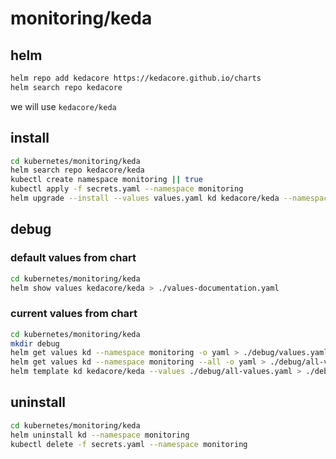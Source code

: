 # monitoring/keda
## helm
```bash
helm repo add kedacore https://kedacore.github.io/charts
helm search repo kedacore
```
we will use `kedacore/keda`

## install
```bash
cd kubernetes/monitoring/keda
helm search repo kedacore/keda
kubectl create namespace monitoring || true
kubectl apply -f secrets.yaml --namespace monitoring
helm upgrade --install --values values.yaml kd kedacore/keda --namespace monitoring
```

## debug

### default values from chart
```bash
cd kubernetes/monitoring/keda
helm show values kedacore/keda > ./values-documentation.yaml
```

### current values from chart
```bash
cd kubernetes/monitoring/keda
mkdir debug
helm get values kd --namespace monitoring -o yaml > ./debug/values.yaml
helm get values kd --namespace monitoring --all -o yaml > ./debug/all-values.yaml
helm template kd kedacore/keda --values ./debug/all-values.yaml > ./debug/rendered.yaml
```

## uninstall
```bash
cd kubernetes/monitoring/keda
helm uninstall kd --namespace monitoring
kubectl delete -f secrets.yaml --namespace monitoring
```